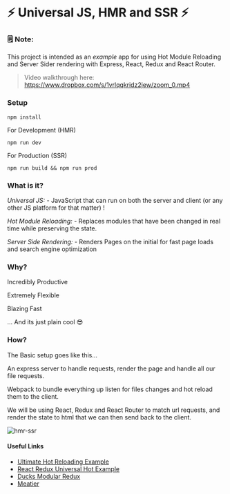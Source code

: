 # ⚡ Universal JS, HMR and SSR ⚡

### 🗒 Note:

This project is intended as an _example_ app for using Hot Module Reloading and Server Sider rendering with
Express, React, Redux and React Router.

> Video walkthrough here: https://www.dropbox.com/s/1vrlqqkridz2jew/zoom_0.mp4

### Setup
`npm install`

For Development (HMR)

`npm run dev`

For Production (SSR)

`npm run build && npm run prod`


### What is it?

*Universal JS: -*
JavaScript that can run on both the server and client (or any other JS platform for that matter) !

*Hot Module Reloading: -*
Replaces modules that have been changed in real time while preserving the state.

*Server Side Rendering: -*
Renders Pages on the initial for fast page loads and search engine optimization

### Why?

Incredibly Productive

Extremely Flexible

Blazing Fast

... And its just plain cool 😎

### How?

The Basic setup goes like this...

An express server to handle requests, render the page and handle all our file requests.

Webpack to bundle everything up listen for files changes and hot reload them to the client.

We will be using React, Redux and React Router to match url requests, and render the state to html that we can then send back to the client.

![hmr-ssr](https://cloud.githubusercontent.com/assets/2454928/18360529/39573fe2-75b3-11e6-8a06-75bc2664e98d.gif)

#### Useful Links
- [Ultimate Hot Reloading Example](https://github.com/glenjamin/ultimate-hot-reloading-example)
- [React Redux Universal Hot Example](https://github.com/erikras/react-redux-universal-hot-example)
- [Ducks Modular Redux](https://github.com/erikras/ducks-modular-redux)
- [Meatier](https://github.com/mattkrick/meatier)
